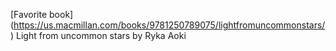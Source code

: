 [Favorite book] (https://us.macmillan.com/books/9781250789075/lightfromuncommonstars/) Light from uncommon stars by Ryka Aoki

